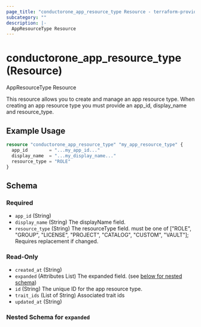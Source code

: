 ```yaml
---
page_title: "conductorone_app_resource_type Resource - terraform-provider-conductorone"
subcategory: ""
description: |-
  AppResourceType Resource
---
```


# conductorone_app_resource_type (Resource)

AppResourceType Resource

This resource allows you to create and manage an app resource type.
When creating an app resource type you must provide an app_id, display_name and resource_type.

## Example Usage

```terraform
resource "conductorone_app_resource_type" "my_app_resource_type" {
  app_id        = "...my_app_id..."
  display_name  = "...my_display_name..."
  resource_type = "ROLE"
}
```

<!-- schema generated by tfplugindocs -->
## Schema

### Required

- `app_id` (String)
- `display_name` (String) The displayName field.
- `resource_type` (String) The resourceType field. must be one of ["ROLE", "GROUP", "LICENSE", "PROJECT", "CATALOG", "CUSTOM", "VAULT"]; Requires replacement if changed.

### Read-Only

- `created_at` (String)
- `expanded` (Attributes List) The expanded field. (see [below for nested schema](#nestedatt--expanded))
- `id` (String) The unique ID for the app resource type.
- `trait_ids` (List of String) Associated trait ids
- `updated_at` (String)

<a id="nestedatt--expanded"></a>
### Nested Schema for `expanded`